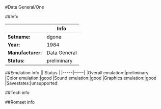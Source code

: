 #Data General/One

##Info

||Info|
|-----|-----|
|**Setname:**|dgone
|**Year:**|1984
|**Manufacturer:**|Data General
|**Status:**|preliminary

##Emulation info
|| Status |
|-----|-----|
|Overall emulation:|preliminary
|Color emulation:|good
|Sound emulation:|good
|Graphics emulation:|good
|Savestates:|unsupported

##Tech info

##Romset info

<!--- START OF EDITED COMMENT DO NOT TOUCH TEXT ABOVE-->
